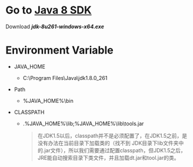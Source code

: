 # Go to [Java 8 SDK](https://www.oracle.com/java/technologies/javase/javase-jdk8-downloads.html) 

Download ***jdk-8u261-windows-x64.exe***

# Environment Variable

- JAVA_HOME
  - C:\Program Files\Java\jdk1.8.0_261

- Path
  - %JAVA_HOME%\bin
  
- CLASSPATH

  - .%JAVA_HOME%\lib;%JAVA_HOME%\lib\tools.jar

    > 在JDK1.5以后，classpath并不是必须配置了，在JDK1.5之前，是没有办法在当前目录下加载类的（找不到 JDK目录下lib文件夹中的.jar文件），所以我们需要通过配置classpath，但JDK1.5之后，JRE能自动搜索目录下类文件，并且加载dt.jar和tool.jar的类。